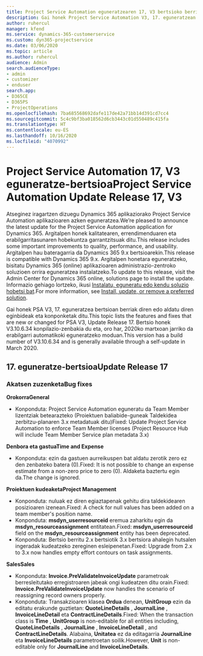 ```yaml
---
title: Project Service Automation eguneratzearen 17, V3 bertsioko berrikuntzak edo aldaketak
description: Gai honek Project Service Automation V3, 17. eguneratzean erabilgarri dauden eginbideak eta konponketak ditu.
author: ruhercul
manager: kfend
ms.service: dynamics-365-customerservice
ms.custom: dyn365-projectservice
ms.date: 03/06/2020
ms.topic: article
ms.author: ruhercul
audience: Admin
search.audienceType:
- admin
- customizer
- enduser
search.app:
- D365CE
- D365PS
- ProjectOperations
ms.openlocfilehash: 7ba685568692dafe117de42a71bb14d391cd7cc4
ms.sourcegitcommit: 5c4c9bf3ba018562d6cb3443c01d550489c415fa
ms.translationtype: HT
ms.contentlocale: eu-ES
ms.lasthandoff: 10/16/2020
ms.locfileid: "4070992"
---
```

# <a name="project-service-automation-update-release-17-v3"></a><span data-ttu-id="a9591-103">Project Service Automation 17, V3 eguneratze-bertsioa</span><span class="sxs-lookup"><span data-stu-id="a9591-103">Project Service Automation Update Release 17, V3</span></span>

<span data-ttu-id="a9591-104">Atseginez iragartzen dizuegu Dynamics 365 aplikaziorako Project Service Automation aplikazioaren azken eguneratzea.</span><span class="sxs-lookup"><span data-stu-id="a9591-104">We’re pleased to announce the latest update for the Project Service Automation application for Dynamics 365.</span></span> <span data-ttu-id="a9591-105">Argitalpen honek kalitatearen, errendimenduaren eta erabilgarritasunaren hobekuntza garrantzitsuak ditu.</span><span class="sxs-lookup"><span data-stu-id="a9591-105">This release includes some important improvements to quality, performance, and usability.</span></span>  <span data-ttu-id="a9591-106">Argitalpen hau bateragarria da Dynamics 365 9.x bertsioarekin.</span><span class="sxs-lookup"><span data-stu-id="a9591-106">This release is compatible with Dynamics 365 9.x.</span></span> <span data-ttu-id="a9591-107">Argitalpen honetara eguneratzeko, bisitatu Dynamics 365 (online) aplikazioaren administrazio-zentroko soluzioen orrira eguneratzea instalatzeko.</span><span class="sxs-lookup"><span data-stu-id="a9591-107">To update to this release, visit the Admin Center for Dynamics 365 online, solutions page to install the update.</span></span> <span data-ttu-id="a9591-108">Informazio gehiago lortzeko, ikusi [Instalatu, eguneratu edo kendu soluzio hobetsi bat](https://docs.microsoft.com/power-platform/admin/install-remove-preferred-solution).</span><span class="sxs-lookup"><span data-stu-id="a9591-108">For more information, see [Install, update, or remove a preferred solution](https://docs.microsoft.com/power-platform/admin/install-remove-preferred-solution).</span></span>

<span data-ttu-id="a9591-109">Gai honek PSA V3, 17. eguneratzea bertsioan berriak diren edo aldatu diren eginbideak eta konponketak ditu.</span><span class="sxs-lookup"><span data-stu-id="a9591-109">This topic lists the features and fixes that are new or changed for PSA V3, Update Release 17.</span></span> <span data-ttu-id="a9591-110">Bertsio honek V3.10.6.34 konpilazio-zenbakia du eta, oro har, 2020ko martxoan jarriko da erabilgarri automatikoki eguneratzeko moduan.</span><span class="sxs-lookup"><span data-stu-id="a9591-110">This version has a build number of V3.10.6.34 and is generally available through a self-update in March 2020.</span></span>


## <a name="update-release-17"></a><span data-ttu-id="a9591-111">17. eguneratze-bertsioa</span><span class="sxs-lookup"><span data-stu-id="a9591-111">Update Release 17</span></span>

### <a name="bug-fixes"></a><span data-ttu-id="a9591-112">Akatsen zuzenketa</span><span class="sxs-lookup"><span data-stu-id="a9591-112">Bug fixes</span></span>

<span data-ttu-id="a9591-113">**Orokorra**</span><span class="sxs-lookup"><span data-stu-id="a9591-113">**General**</span></span>

- <span data-ttu-id="a9591-114">Konponduta: Project Service Automation eguneratu da Team Member lizentziak betearazteko (Proiektuen baliabide-guneak Taldekidea zerbitzu-planaren 3.x metadatuak ditu)</span><span class="sxs-lookup"><span data-stu-id="a9591-114">Fixed: Update Project Service Automation to enforce Team Member licenses (Project Resource Hub will include Team Member Service plan metadata 3.x)</span></span>
 
<span data-ttu-id="a9591-115">**Denbora eta gastua**</span><span class="sxs-lookup"><span data-stu-id="a9591-115">**Time and Expense**</span></span>

- <span data-ttu-id="a9591-116">Konponduta: ezin da gastuen aurreikuspen bat aldatu zerotik zero ez den zenbateko batera (0).</span><span class="sxs-lookup"><span data-stu-id="a9591-116">Fixed: It is not possible to change an expense estimate from a non-zero price to zero (0).</span></span> <span data-ttu-id="a9591-117">Aldaketa baztertu egin da.</span><span class="sxs-lookup"><span data-stu-id="a9591-117">The change is ignored.</span></span>

<span data-ttu-id="a9591-118">**Proiektuen kudeaketa**</span><span class="sxs-lookup"><span data-stu-id="a9591-118">**Project Management**</span></span>

- <span data-ttu-id="a9591-119">Konponduta: nuluak ez diren egiaztapenak gehitu dira taldekidearen posizioaren izenean.</span><span class="sxs-lookup"><span data-stu-id="a9591-119">Fixed: A check for null values has been added on a team member's position name.</span></span>
- <span data-ttu-id="a9591-120">Konponduta: **msdyn_userresourceid** eremua zaharkitu egin da **msdyn_resourceassignment** entitatean.</span><span class="sxs-lookup"><span data-stu-id="a9591-120">Fixed: **msdyn_userresourceid** field on the **msdyn_resourceassignment** entity has been deprecated.</span></span>
- <span data-ttu-id="a9591-121">Konponduta: Bertsio berritu 2.x bertsiotik 3.x bertsiora ahalegin hutsalen ingeradak kudeatzeko zereginen esleipenetan.</span><span class="sxs-lookup"><span data-stu-id="a9591-121">Fixed: Upgrade from 2.x to 3.x now handles empty effort contours on task assignments.</span></span>

<span data-ttu-id="a9591-122">**Sales**</span><span class="sxs-lookup"><span data-stu-id="a9591-122">**Sales**</span></span>

- <span data-ttu-id="a9591-123">Konponduta: **Invoice.PreValidateInvoiceUpdate** parametroak berresleitutako erregistroaren jabeak ongi kudeatzen ditu orain.</span><span class="sxs-lookup"><span data-stu-id="a9591-123">Fixed: **Invoice.PreValidateInvoiceUpdate** now handles the scenario of reassigning record owners properly.</span></span>
- <span data-ttu-id="a9591-124">Konponduta: Transakzioaren klasea **Ordua** denean, **UnitGroup** ezin da editatu erakunde guztietan: **QuoteLineDetails** , **JournalLine** , **InvoiceLineDetail** eta **ContractLineDetails**.</span><span class="sxs-lookup"><span data-stu-id="a9591-124">Fixed: When the transaction class is **Time** , **UnitGroup** is non-editable for all entities including, **QuoteLineDetails** , **JournalLine** , **InvoiceLineDetail** , and **ContractLineDetails**.</span></span> <span data-ttu-id="a9591-125">Alabaina, **Unitatea** ez da editagarria **JournalLine** eta **InvoiceLineDetails** parametroetan soilik.</span><span class="sxs-lookup"><span data-stu-id="a9591-125">However, **Unit** is non-editable only for **JournalLine** and **InvoiceLineDetails**.</span></span>



